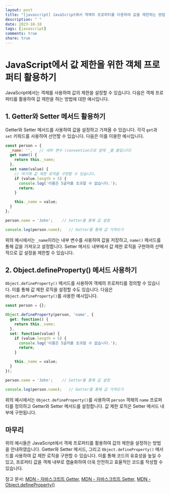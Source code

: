 ```yaml
---
layout: post
title: "[javascript] JavaScript에서 객체의 프로퍼티를 이용하여 값을 제한하는 방법에 대해 알려주세요."
description: " "
date: 2023-10-18
tags: [javascript]
comments: true
share: true
---
```


# JavaScript에서 값 제한을 위한 객체 프로퍼티 활용하기

JavaScript에서는 객체를 사용하여 값의 제한을 설정할 수 있습니다. 다음은 객체 프로퍼티를 활용하여 값 제한을 하는 방법에 대한 예시입니다.

## 1. Getter와 Setter 메서드 활용하기
Getter와 Setter 메서드를 사용하여 값을 설정하고 가져올 수 있습니다. 각각 `get`과 `set` 키워드를 사용하여 선언할 수 있습니다. 다음은 이를 이용한 예시입니다.

```javascript
const person = {
  _name: '',   // 내부 변수 (convention으로 앞에 _를 붙입니다)
  get name() {
    return this._name;
  },
  set name(value) {
    // 여기에 값 제한 로직을 구현할 수 있습니다.
    if (value.length > 5) {
      console.log('이름은 5글자를 초과할 수 없습니다.');
      return;
    }

    this._name = value;
  }
};

person.name = 'John';    // Setter를 통해 값 설정

console.log(person.name);   // Getter를 통해 값 가져오기
```

위의 예시에서는 `_name`이라는 내부 변수를 사용하여 값을 저장하고, `name()` 메서드를 통해 값을 가져오고 설정합니다. Setter 메서드 내부에서 값 제한 로직을 구현하여 선택적으로 값 설정을 제한할 수 있습니다.

## 2. Object.defineProperty() 메서드 사용하기
`Object.defineProperty()` 메서드를 사용하여 객체의 프로퍼티를 정의할 수 있습니다. 이를 통해 값 제한 로직을 설정할 수도 있습니다. 다음은 `Object.defineProperty()`를 사용한 예시입니다.

```javascript
const person = {};

Object.defineProperty(person, 'name', {
  get: function() {
    return this._name;
  },
  set: function(value) {
    if (value.length > 5) {
      console.log('이름은 5글자를 초과할 수 없습니다.');
      return;
    }

    this._name = value;
  }
});

person.name = 'John';    // Setter를 통해 값 설정

console.log(person.name);   // Getter를 통해 값 가져오기
```

위의 예시에서는 `Object.defineProperty()`를 사용하여 `person` 객체의 `name` 프로퍼티를 정의하고 Getter와 Setter 메서드를 설정합니다. 값 제한 로직은 Setter 메서드 내부에 구현됩니다.

## 마무리
위의 예시들은 JavaScript에서 객체 프로퍼티를 활용하여 값의 제한을 설정하는 방법을 안내하였습니다. Getter와 Setter 메서드, 그리고 `Object.defineProperty()` 메서드를 사용하여 값 제한 로직을 구현할 수 있습니다. 이를 통해 코드의 유효성을 높일 수 있고, 프로퍼티 값을 객체 내부로 캡슐화하여 더욱 안전하고 효율적인 코드를 작성할 수 있습니다.

참고 문서: [MDN - 자바스크립트 Getter](https://developer.mozilla.org/ko/docs/Web/JavaScript/Reference/Functions/get), [MDN - 자바스크립트 Setter](https://developer.mozilla.org/ko/docs/Web/JavaScript/Reference/Functions/set), [MDN - Object.defineProperty()](https://developer.mozilla.org/ko/docs/Web/JavaScript/Reference/Global_Objects/Object/defineProperty)